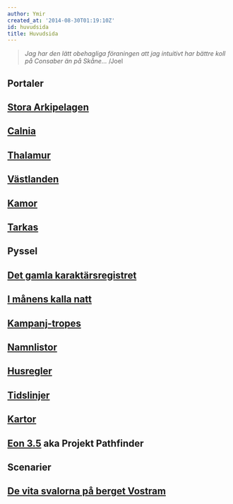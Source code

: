 ```yaml
---
author: Ymir
created_at: '2014-08-30T01:19:10Z'
id: huvudsida
title: Huvudsida
---
```

> *Jag har den lätt obehagliga föraningen att jag intuitivt har bättre koll på Consaber än på Skåne...* /Joel

## Portaler

## [Stora Arkipelagen]

## [Calnia]

## [Thalamur]

## [Västlanden]

## [Kamor]

## [Tarkas]

## Pyssel

## [Det gamla karaktärsregistret]

## [I månens kalla natt]

## [Kampanj-tropes]

## [Namnlistor]

## [Husregler]

## [Tidslinjer]

## [Kartor]

## [Eon 3.5] aka Projekt Pathfinder

## Scenarier

## [De vita svalorna på berget Vostram]

  [Stora Arkipelagen]: Stora_Arkipelagen
  [Calnia]: Calnia
  [Thalamur]: Thalamur
  [Västlanden]: Västlanden
  [Kamor]: Kamor
  [Tarkas]: Tarkas
  [Det gamla karaktärsregistret]: Det_gamla_karaktärsregistret
  [I månens kalla natt]: I_månens_kalla_natt
  [Kampanj-tropes]: Kampanj-tropes
  [Namnlistor]: Namnlistor
  [Husregler]: Husregler
  [Tidslinjer]: Tidslinjer
  [Kartor]: Arkipelagkartor
  [Eon 3.5]: Eon_3.5
  [De vita svalorna på berget Vostram]: De_vita_svalorna_på_berget_Vostram